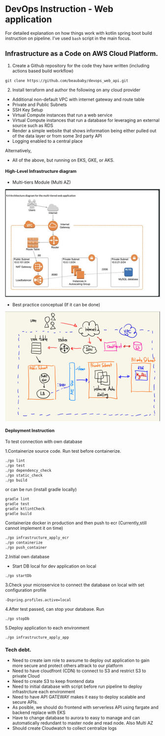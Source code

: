 # DevOps Instruction - Web application

For detailed explanation on how things work with kotlin spring boot build instruction on pipeline. I've used `bash` script in the main focus.

## Infrastructure as a Code on AWS Cloud Platform.

1.  Create a Github repository for the code they have written (including actions based build workflow)

`git clone https://github.com/beaubaby/devops_web_api.git`

2.  Install terraform and author the following on any cloud provider

 * Additional non-default VPC with internet gateway and route table 
 * Private and Public Subnets
 * SSH Key Setup
 * Virtual Compute instances that run a web service
 * Virtual Compute instances that run a database for leveraging an external source such as RDS
 * Render a simple website that shows information being either pulled out of the data layer or from some 3rd party API
 * Logging enabled to a central place

Alternatively,
 - All of the above, but running on EKS, GKE, or AKS.
 
#### High-Level Infrastructure diagram #### 

- Multi-tiers Module (Multi AZ)

![](images/Multi-tiers_Architect.png)

- Best practice conceptual (If it can be done)

![](images/Future%20concetual.jpeg)
 
#### Deployment Instruction ####

To test connection with own database

1.Containerize source code. Run test before containerize.


    ./go lint
    ./go test
    ./go dependency_check
    ./go static_check
    ./go build

or can be run (install gradle locally)

```
gradle lint
gradle test
gradle ktlintCheck
gradle build
```

Containerize docker in production and then push to ecr (Currently,still cannot implement it on time)

    ./go infrastructure_apply_ecr
    ./go containerize
    ./go push_container


2.Initial own database
   - Start DB local for dev application on local

    ./go startDb


3.Check your microservice to connect the database on local with set configuration profile

`-Dspring.profiles.active=local`

4.After test passed, can stop your database. Run

    ./go stopDb

5.Deploy application to each environment

```
./go infrastructure_apply_app
```

### Tech debt. 

- Need to create iam role to awsume to deploy out application to gain more secure and protect others attrack to our platform
- Need to have cloudfront (CDN) to connect to S3 and restrict S3 to private Cloud
- Need to create S3 to keep frontend data
- Need to initial database with script before run pipeline to deploy infrastrcture each environment
- Need to have API GATEWAY makes it easy to deploy scalable and secure APIs.
- As posible, we should do frontend with serverless API using fargate and backend replace with EKS
- Have to change database to aurora to easy to manage and can automatically redundant to master node and read node. Also Multi AZ
- Should create Cloudwatch to collect centralize logs